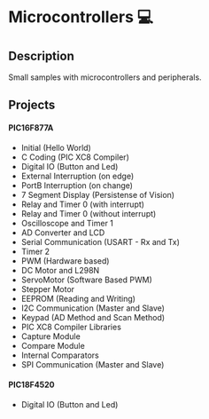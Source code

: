 # Microcontrollers 💻

## Description
Small samples with microcontrollers and peripherals.

## Projects
#### PIC16F877A
- Initial (Hello World)
- C Coding (PIC XC8 Compiler)
- Digital IO (Button and Led)
- External Interruption (on edge)
- PortB Interruption (on change)
- 7 Segment Display (Persistense of Vision)
- Relay and Timer 0 (with interrupt)
- Relay and Timer 0 (without interrupt)
- Oscilloscope and Timer 1
- AD Converter and LCD
- Serial Communication (USART - Rx and Tx)
- Timer 2
- PWM (Hardware based)
- DC Motor and L298N
- ServoMotor (Software Based PWM)
- Stepper Motor
- EEPROM (Reading and Writing)
- I2C Communication (Master and Slave)
- Keypad (AD Method and Scan Method)
- PIC XC8 Compiler Libraries
- Capture Module
- Compare Module
- Internal Comparators
- SPI Communication (Master and Slave)

#### PIC18F4520
- Digital IO (Button and Led)

